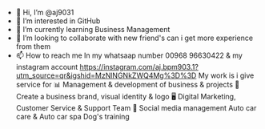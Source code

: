 - 👋 Hi, I’m @aj9031
- 👀 I’m interested in GitHub
- 🌱 I’m currently learning Business Management 
- 💞️ I’m looking to collaborate with new friend's can i get more experience from them
- 📫 How to reach me In my whatsaap number 009‪68 96630422 & my instagram account https://instagram.com/aj.bpm903.1?utm_source=qr&igshid=MzNlNGNkZWQ4Mg%3D%3D
My work is i give service for 📊 Management & development of business & projects
🎨 Create a business brand, visual identity & logo
🖥️ Digital Marketing, Customer Service & Support Team
📲 Social media management
Auto car care & Auto car spa
Dog's training 
